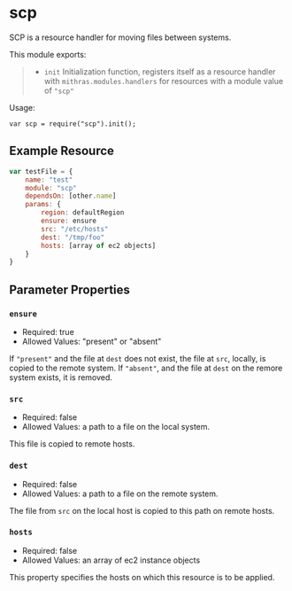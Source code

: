  
 
 # scp
 
 SCP is a resource handler for moving files between systems.
 
 This module exports:
 
 > * `init` Initialization function, registers itself as a resource
 >   handler with `mithras.modules.handlers` for resources with a
 >   module value of `"scp"`
 
 Usage:
 
 `var scp = require("scp").init();`
 
  ## Example Resource
 
 ```javascript
 var testFile = {
     name: "test"
     module: "scp"
     dependsOn: [other.name]
     params: {
         region: defaultRegion
         ensure: ensure
         src: "/etc/hosts"
         dest: "/tmp/foo"
         hosts: [array of ec2 objects]
     }
 }
 ```
 
 ## Parameter Properties
 
 ### `ensure`

 * Required: true
 * Allowed Values: "present" or "absent"

 If `"present"` and the file at `dest` does not exist, the file at
 `src`, locally, is copied to the remote system.  If `"absent"`, and
 the file at `dest` on the remore system exists, it is removed.
 
 ### `src`

 * Required: false
 * Allowed Values: a path to a file on the local system.

 This file is copied to remote hosts.

 ### `dest`

 * Required: false
 * Allowed Values: a path to a file on the remote system.

 The file from `src` on the local host is copied to this path on
 remote hosts.

 ### `hosts`

 * Required: false
 * Allowed Values: an array of ec2 instance objects

 This property specifies the hosts on which this resource is to be applied.


